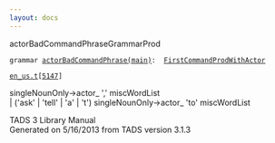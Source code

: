 ```yaml
---
layout: docs
---
```

<span class="title">actorBadCommandPhrase</span><span class="type">GrammarProd</span>

`grammar `<span class="classExtLink">[`actorBadCommandPhrase(main)`](../object/actorBadCommandPhrase(main).html)</span>` :   `[`FirstCommandProdWithActor`](../object/FirstCommandProdWithActor.html)

[`en_us.t`](../file/en_us.t.html)`[`[`5147`](../source/en_us.t.html#5147)`]`

<div class="gramrule">

singleNounOnly-\>actor\_ ',' miscWordList  
\| ('ask' \| 'tell' \| 'a' \| 't') singleNounOnly-\>actor\_ 'to'
miscWordList  

</div>

<div class="ftr">

TADS 3 Library Manual  
Generated on 5/16/2013 from TADS version 3.1.3

</div>
